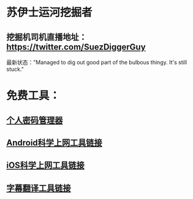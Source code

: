 # 苏伊士运河挖掘者

## 挖掘机司机直播地址：https://twitter.com/SuezDiggerGuy

最新状态："Managed to dig out good part of the bulbous thingy. It's still stuck."



# 免费工具：
## [个人密码管理器](https://github.com/bitwarden)

## [Android科学上网工具链接](https://github.com/YoungBoy0048/Android)

## [iOS科学上网工具链接](https://github.com/YoungBoy0048/iOS)
        
## [字幕翻译工具链接](https://gist.github.com/qwertyuiop6/8499fe086491da90617fe17c32716d4e)
